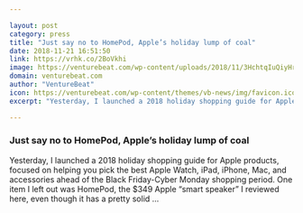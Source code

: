 ```yaml
---

layout: post
category: press
title: "Just say no to HomePod, Apple’s holiday lump of coal"
date: 2018-11-21 16:51:50
link: https://vrhk.co/2BoVkhi
image: https://venturebeat.com/wp-content/uploads/2018/11/3HchtqIuQiyHrDEe6eS8UQ_thumb_17ce7.jpg?fit=1078%2C729&strip=all
domain: venturebeat.com
author: "VentureBeat"
icon: https://venturebeat.com/wp-content/themes/vb-news/img/favicon.ico
excerpt: "Yesterday, I launched a 2018 holiday shopping guide for Apple products, focused on helping you pick the best Apple Watch, iPad, iPhone, Mac, and accessories ahead of the Black Friday-Cyber Monday shopping period. One item I left out was HomePod, the $349 Apple “smart speaker” I reviewed here, even though it has a pretty solid …"

---
```


### Just say no to HomePod, Apple’s holiday lump of coal

Yesterday, I launched a 2018 holiday shopping guide for Apple products, focused on helping you pick the best Apple Watch, iPad, iPhone, Mac, and accessories ahead of the Black Friday-Cyber Monday shopping period. One item I left out was HomePod, the $349 Apple “smart speaker” I reviewed here, even though it has a pretty solid …